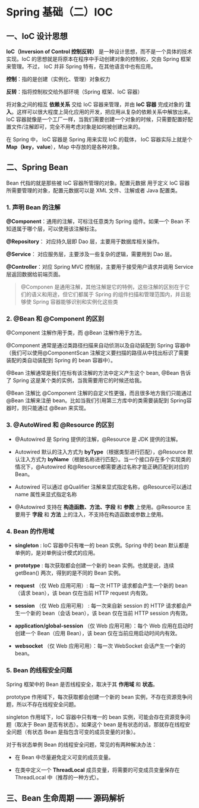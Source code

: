 # Spring 基础（二）IOC
## 一、IoC 设计思想
**IoC（Inversion of Control 控制反转）** 是一种设计思想，而不是一个具体的技术实现。IoC 的思想就是将原本在程序中手动创建对象的控制权，交由 Spring 框架来管理。不过， IoC 并非 Spring 特有，在其他语言中也有应用。

**控制**：指的是创建（实例化、管理）对象权力

**反转**：指将控制权交给外部环境（Spring 框架、IoC 容器）

将对象之间的相互 **依赖关系** 交给 IoC 容器来管理，并由 **IoC 容器** 完成对象的 **注入**。这样可以很大程度上简化应用的开发，把应用从复杂的依赖关系中解放出来。 IoC 容器就像是一个工厂一样，当我们需要创建一个对象的时候，只需要配置好配置文件/注解即可，完全不用考虑对象是如何被创建出来的。

在 Spring 中， IoC 容器是 Spring 用来实现 IoC 的载体， IoC 容器实际上就是个 **Map（key，value**），Map 中存放的是各种对象。

## 二、Spring Bean
Bean 代指的就是那些被 IoC 容器所管理的对象。配置元数据 用于定义 IoC 容器所需要管理的对象，配置元数据可以是 XML 文件、注解或者 Java 配置类。 

### 1. 声明 Bean 的注解
**@Component**：通用的注解，可标注任意类为 Spring 组件。如果一个 Bean 不知道属于哪个层，可以使用该注解标注。

**@Repository**： 对应持久层即 Dao 层，主要用于数据库相关操作。

**@Service**： 对应服务层，主要涉及一些复杂的逻辑，需要用到 Dao 层。

**@Controller**：对应 Spring MVC 控制层，主要用于接受用户请求并调用 Service 层返回数据给前端页面。

> @Componen 是通用注解，其他注解是它的特例，这些注解的区别在于它们的语义和用途，但它们都属于 Spring 的组件扫描和管理范围内，并且能够使 Spring 容器能够识别和实例化这些类

### 2. @Bean 和 @Component  的区别
@Component 注解作用于类，而 @Bean 注解作用于方法。

@Component 通常是通过类路径扫描来自动侦测以及自动装配到 Spring 容器中（我们可以使用@ComponentScan 注解定义要扫描的路径从中找出标识了需要装配的类自动装配到 Spring 的 bean 容器中）。

@Bean 注解通常是我们在标有该注解的方法中定义产生这个 bean, @Bean 告诉了 Spring 这是某个类的实例，当我需要用它的时候还给我。

@Bean 注解比 @Component 注解的自定义性更强，而且很多地方我们只能通过 @Bean 注解来注册 bean。比如当我们引用第三方库中的类需要装配到 Spring容器时，则只能通过 @Bean 来实现。

### 3. @AutoWired 和 @Resource 的区别
* @Autowired 是 Spring 提供的注解，@Resource 是 JDK 提供的注解。

* Autowired 默认的注入方式为 **byType**（根据类型进行匹配），@Resource 默认注入方式为 **byName**（根据名称进行匹配）。当一个接口存在多个实现类的情况下，@Autowired 和@Resource都需要通过名称才能正确匹配到对应的 Bean。

* Autowired 可以通过 @Qualifier 注解来显式指定名称，@Resource可以通过 name 属性来显式指定名称

* @Autowired 支持在 **构造函数、方法、字段** 和 **参数** 上使用。@Resource 主要用于 **字段** 和 **方法** 上的注入，不支持在构造函数或参数上使用。

### 4. Bean 的作用域
* **singleton** : IoC 容器中只有唯一的 bean 实例。Spring 中的 bean 默认都是单例的，是对单例设计模式的应用。

* **prototype** : 每次获取都会创建一个新的 bean 实例。也就是说，连续 getBean() 两次，得到的是不同的 Bean 实例。

* **request** （仅 Web 应用可用）: 每一次 HTTP 请求都会产生一个新的 bean（请求 bean），该 bean 仅在当前 HTTP request 内有效。

* **session** （仅 Web 应用可用） : 每一次来自新 session 的 HTTP 请求都会产生一个新的 bean（会话 bean），该 bean 仅在当前 HTTP session 内有效。

* **application/global-session** （仅 Web 应用可用）：每个 Web 应用在启动时创建一个 Bean（应用 Bean），该 bean 仅在当前应用启动时间内有效。

* **websocket** （仅 Web 应用可用）：每一次 WebSocket 会话产生一个新的 bean。

### 5. Bean 的线程安全问题
Spring 框架中的 Bean 是否线程安全，取决于其 **作用域** 和 **状态**。

prototype 作用域下，每次获取都会创建一个新的 bean 实例，不存在资源竞争问题，所以不存在线程安全问题。

singleton 作用域下，IoC 容器中只有唯一的 bean 实例，可能会存在资源竞争问题（取决于 Bean 是否有状态）。如果这个 bean 是有状态的话，那就存在线程安全问题（有状态 Bean 是指包含可变的成员变量的对象）。

对于有状态单例 Bean 的线程安全问题，常见的有两种解决办法：

* 在 Bean 中尽量避免定义可变的成员变量。

* 在类中定义一个 **ThreadLocal** 成员变量，将需要的可变成员变量保存在 ThreadLocal 中（推荐的一种方式）。

## 三、Bean   生命周期 —— 源码解析

